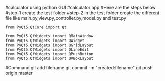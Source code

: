#calculator using python GUI
#calculator app
#Here are the steps below
#step-1
create the test folder
#step-2
in the test folder create the different file like main.py,view.py,controller.py,model.py and test.py
```import files
from PyQt5.QtCore import Qt

from PyQt5.QtWidgets import QMainWindow
from PyQt5.QtWidgets import QWidget
from PyQt5.QtWidgets import QGridLayout
from PyQt5.QtWidgets import QLineEdit
from PyQt5.QtWidgets import QPushButton
from PyQt5.QtWidgets import QVBoxLayout
```
#Command
git add filename
git commit -m "created:filename"
git push origin master
